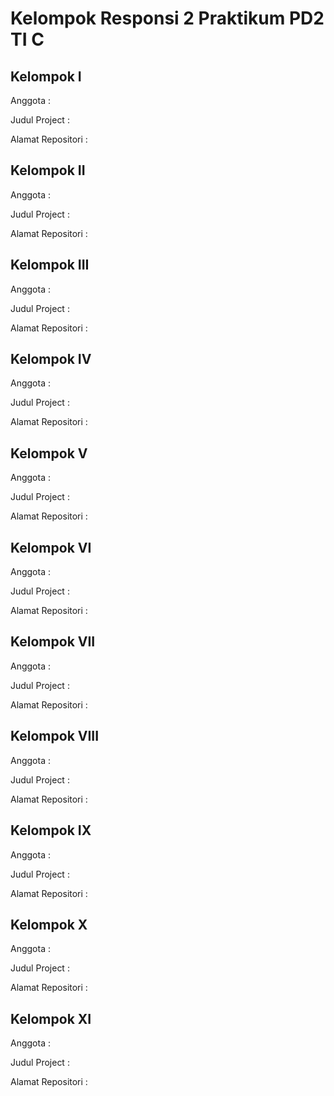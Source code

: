# Kelompok Responsi 2 Praktikum PD2 TI C

## Kelompok I
Anggota : 

Judul Project :

Alamat Repositori :

## Kelompok II
Anggota : 

Judul Project :

Alamat Repositori :

## Kelompok III
Anggota : 

Judul Project :

Alamat Repositori :

## Kelompok IV
Anggota : 

Judul Project :

Alamat Repositori :

## Kelompok V
Anggota : 

Judul Project :

Alamat Repositori :

## Kelompok VI
Anggota : 

Judul Project :

Alamat Repositori :

## Kelompok VII
Anggota : 

Judul Project :

Alamat Repositori :

## Kelompok VIII
Anggota : 

Judul Project :

Alamat Repositori :

## Kelompok IX
Anggota : 

Judul Project :

Alamat Repositori :

## Kelompok X
Anggota : 

Judul Project :

Alamat Repositori :

## Kelompok XI
Anggota : 

Judul Project :

Alamat Repositori :
